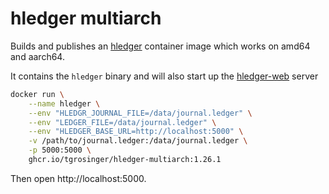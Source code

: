 # hledger multiarch

Builds and publishes an [hledger](https://hledger.org) container image which works on amd64 and aarch64.

It contains the `hledger` binary and will also start up the [hledger-web](https://hledger.org/1.26/hledger-web.html) server

```bash
docker run \
    --name hledger \
    --env "HLEDGR_JOURNAL_FILE=/data/journal.ledger" \
    --env "LEDGER_FILE=/data/journal.ledger" \
    --env "HLEDGER_BASE_URL=http://localhost:5000" \
    -v /path/to/journal.ledger:/data/journal.ledger \
    -p 5000:5000 \
    ghcr.io/tgrosinger/hledger-multiarch:1.26.1
```

Then open http://localhost:5000.

